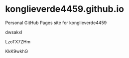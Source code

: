 # konglieverde4459.github.io
Personal GitHub Pages site for konglieverde4459




























dwsakxI


LzoTX7ZHm

KkK9wkhG
